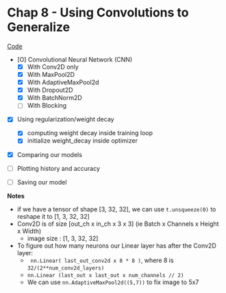 # Chap 8 - Using Convolutions to Generalize

[Code](https://github.com/deep-learning-with-pytorch/dlwpt-code/tree/master/p1ch8)

- [O] Convolutional Neural Network (CNN)
    - [X] With Conv2D only
    - [X] With MaxPool2D
    - [X] With AdaptiveMaxPool2d
    - [X] With Dropout2D
    - [X] With BatchNorm2D
    - [ ] With Blocking
- [X] Using regularization/weight decay
    - [X] computing weight decay inside training loop
    - [X] initialize weight_decay inside optimizer
- [X] Comparing our models
- [ ] Plotting history and accuracy
- [ ] Saving our model


**Notes**

- if we have a tensor of shape [3, 32, 32], we can use `t.unsqueeze(0)` to reshape 
  it to [1, 3, 32, 32]
- Conv2D is of size [out_ch x in_ch x 3 x 3] (ie Batch x Channels x Height x Width)
    * image size : [1, 3, 32, 32]
- To figure out how many neurons our Linear layer has after the Conv2D layer:
    * ` nn.Linear( last_out_conv2d x 8 * 8 )`, where 8 is `32/(2**num_conv2d_layers)`
    * `nn.Linear (last_out x last_out x num_channels // 2)`
    * We can use `nn.AdaptiveMaxPool2d((5,7))` to fix image to 5x7 


